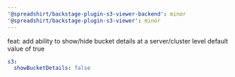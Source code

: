 ```yaml
---
'@spreadshirt/backstage-plugin-s3-viewer-backend': minor
'@spreadshirt/backstage-plugin-s3-viewer': minor
---
```


feat: add ability to show/hide bucket details at a server/cluster level default value of true

```yaml
s3:
  showBucketDetails: false
```
